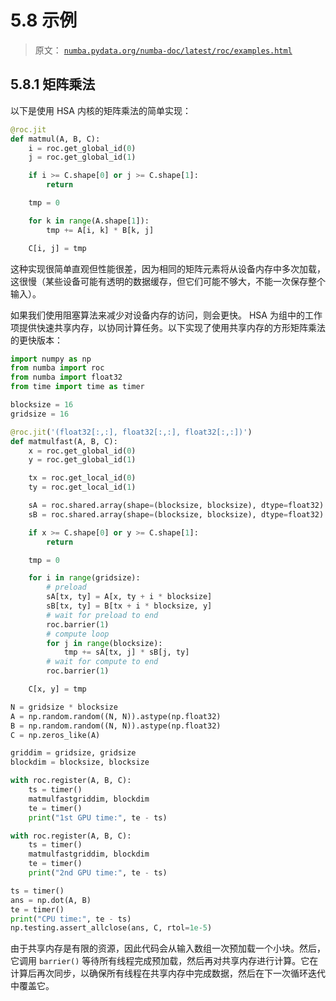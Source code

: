 # 5.8 示例

> 原文： [`numba.pydata.org/numba-doc/latest/roc/examples.html`](http://numba.pydata.org/numba-doc/latest/roc/examples.html)

## 5.8.1 矩阵乘法

以下是使用 HSA 内核的矩阵乘法的简单实现：

```py
@roc.jit
def matmul(A, B, C):
    i = roc.get_global_id(0)
    j = roc.get_global_id(1)

    if i >= C.shape[0] or j >= C.shape[1]:
        return

    tmp = 0

    for k in range(A.shape[1]):
        tmp += A[i, k] * B[k, j]

    C[i, j] = tmp

```

这种实现很简单直观但性能很差，因为相同的矩阵元素将从设备内存中多次加载，这很慢（某些设备可能有透明的数据缓存，但它们可能不够大，不能一次保存整个输入）。

如果我们使用阻塞算法来减少对设备内存的访问，则会更快。 HSA 为组中的工作项提供快速共享内存，以协同计算任务。以下实现了使用共享内存的方形矩阵乘法的更快版本：

```py
import numpy as np
from numba import roc
from numba import float32
from time import time as timer

blocksize = 16
gridsize = 16

@roc.jit('(float32[:,:], float32[:,:], float32[:,:])')
def matmulfast(A, B, C):
    x = roc.get_global_id(0)
    y = roc.get_global_id(1)

    tx = roc.get_local_id(0)
    ty = roc.get_local_id(1)

    sA = roc.shared.array(shape=(blocksize, blocksize), dtype=float32)
    sB = roc.shared.array(shape=(blocksize, blocksize), dtype=float32)

    if x >= C.shape[0] or y >= C.shape[1]:
        return

    tmp = 0

    for i in range(gridsize):
        # preload
        sA[tx, ty] = A[x, ty + i * blocksize]
        sB[tx, ty] = B[tx + i * blocksize, y]
        # wait for preload to end
        roc.barrier(1)
        # compute loop
        for j in range(blocksize):
            tmp += sA[tx, j] * sB[j, ty]
        # wait for compute to end
        roc.barrier(1)

    C[x, y] = tmp

N = gridsize * blocksize
A = np.random.random((N, N)).astype(np.float32)
B = np.random.random((N, N)).astype(np.float32)
C = np.zeros_like(A)

griddim = gridsize, gridsize
blockdim = blocksize, blocksize

with roc.register(A, B, C):
    ts = timer()
    matmulfastgriddim, blockdim
    te = timer()
    print("1st GPU time:", te - ts)

with roc.register(A, B, C):
    ts = timer()
    matmulfastgriddim, blockdim
    te = timer()
    print("2nd GPU time:", te - ts)

ts = timer()
ans = np.dot(A, B)
te = timer()
print("CPU time:", te - ts)
np.testing.assert_allclose(ans, C, rtol=1e-5)

```

由于共享内存是有限的资源，因此代码会从输入数组一次预加载一个小块。然后，它调用 `barrier()` 等待所有线程完成预加载，然后再对共享内存进行计算。它在计算后再次同步，以确保所有线程在共享内存中完成数据，然后在下一次循环迭代中覆盖它。